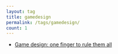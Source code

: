 ```yaml
---
layout: tag
title: gamedesign
permalink: /tags/gamedesign/
count: 1
---
```


- [Game design: one finger to rule them all](https://bitbrain.github.io/2019/05/10/one-finger-to-rule-them-all.html)
